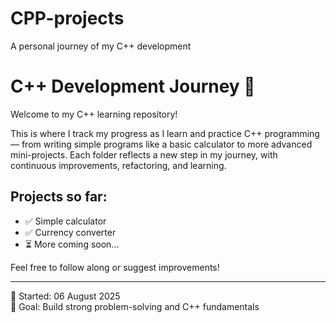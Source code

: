 # CPP-projects
A personal journey of my C++ development 
# C++ Development Journey 🚀

Welcome to my C++ learning repository!

This is where I track my progress as I learn and practice C++ programming — from writing simple programs like a basic calculator to more advanced mini-projects. Each folder reflects a new step in my journey, with continuous improvements, refactoring, and learning.

## Projects so far:
- ✅ Simple calculator
- ✅ Currency converter
- ⏳ More coming soon...

Feel free to follow along or suggest improvements!

---
📅 Started: 06 August 2025  
🎯 Goal: Build strong problem-solving and C++ fundamentals
